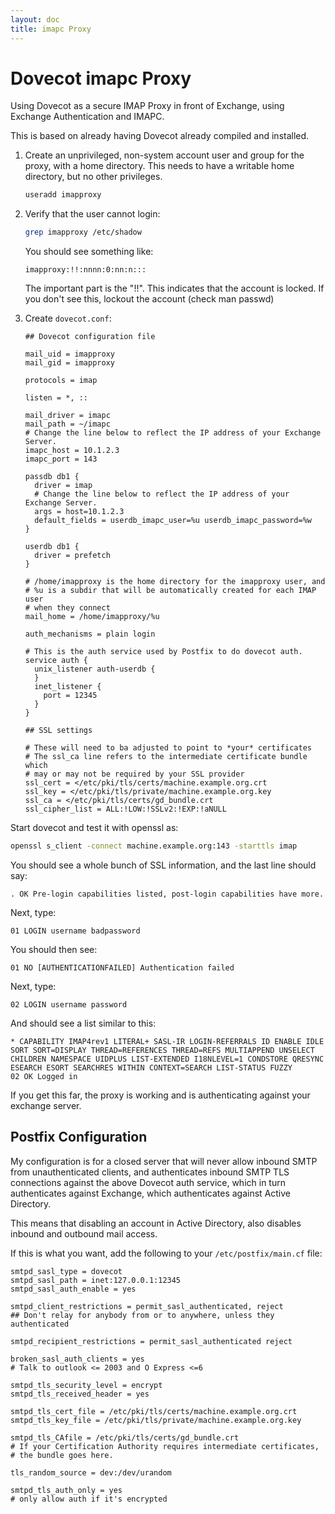 ```yaml
---
layout: doc
title: imapc Proxy
---
```


# Dovecot imapc Proxy

Using Dovecot as a secure IMAP Proxy in front of Exchange, using
Exchange Authentication and IMAPC.

This is based on already having Dovecot already compiled and installed.

1. Create an unprivileged, non-system account user and group for the
   proxy, with a home directory. This needs to have a writable home
   directory, but no other privileges.

   ```sh
   useradd imapproxy
   ```

2. Verify that the user cannot login:

   ```sh
   grep imapproxy /etc/shadow
   ```

   You should see something like:

   ```
   imapproxy:!!:nnnn:0:nn:n:::
   ```

   The important part is the "!!". This indicates that the account is
   locked. If you don't see this, lockout the account (check man passwd)

3. Create `dovecot.conf`:

   ```[dovecot.conf]
   ## Dovecot configuration file

   mail_uid = imapproxy
   mail_gid = imapproxy

   protocols = imap

   listen = *, ::

   mail_driver = imapc
   mail_path = ~/imapc
   # Change the line below to reflect the IP address of your Exchange Server.
   imapc_host = 10.1.2.3
   imapc_port = 143

   passdb db1 {
     driver = imap
     # Change the line below to reflect the IP address of your Exchange Server.
     args = host=10.1.2.3
     default_fields = userdb_imapc_user=%u userdb_imapc_password=%w
   }

   userdb db1 {
     driver = prefetch
   }

   # /home/imapproxy is the home directory for the imapproxy user, and
   # %u is a subdir that will be automatically created for each IMAP user
   # when they connect
   mail_home = /home/imapproxy/%u

   auth_mechanisms = plain login

   # This is the auth service used by Postfix to do dovecot auth.
   service auth {
     unix_listener auth-userdb {
     }
     inet_listener {
       port = 12345
     }
   }

   ## SSL settings

   # These will need to ba adjusted to point to *your* certificates
   # The ssl_ca line refers to the intermediate certificate bundle which
   # may or may not be required by your SSL provider
   ssl_cert = </etc/pki/tls/certs/machine.example.org.crt
   ssl_key = </etc/pki/tls/private/machine.example.org.key
   ssl_ca = </etc/pki/tls/certs/gd_bundle.crt
   ssl_cipher_list = ALL:!LOW:!SSLv2:!EXP:!aNULL
   ```

Start dovecot and test it with openssl as:

```sh
openssl s_client -connect machine.example.org:143 -starttls imap
```

You should see a whole bunch of SSL information, and the last line
should say:

```
. OK Pre-login capabilities listed, post-login capabilities have more.
```

Next, type:

```
01 LOGIN username badpassword
```

You should then see:

```
01 NO [AUTHENTICATIONFAILED] Authentication failed
```

Next, type:

```
02 LOGIN username password
```

And should see a list similar to this:

```
* CAPABILITY IMAP4rev1 LITERAL+ SASL-IR LOGIN-REFERRALS ID ENABLE IDLE SORT SORT=DISPLAY THREAD=REFERENCES THREAD=REFS MULTIAPPEND UNSELECT CHILDREN NAMESPACE UIDPLUS LIST-EXTENDED I18NLEVEL=1 CONDSTORE QRESYNC ESEARCH ESORT SEARCHRES WITHIN CONTEXT=SEARCH LIST-STATUS FUZZY
02 OK Logged in
```

If you get this far, the proxy is working and is authenticating against
your exchange server.

## Postfix Configuration

My configuration is for a closed server that will never allow inbound
SMTP from unauthenticated clients, and authenticates inbound SMTP TLS
connections against the above Dovecot auth service, which in turn
authenticates against Exchange, which authenticates against Active
Directory.

This means that disabling an account in Active Directory, also disables
inbound and outbound mail access.

If this is what you want, add the following to your `/etc/postfix/main.cf`
file:

```[main.cf]
smtpd_sasl_type = dovecot
smtpd_sasl_path = inet:127.0.0.1:12345
smtpd_sasl_auth_enable = yes

smtpd_client_restrictions = permit_sasl_authenticated, reject
## Don't relay for anybody from or to anywhere, unless they authenticated

smtpd_recipient_restrictions = permit_sasl_authenticated reject

broken_sasl_auth_clients = yes
# Talk to outlook <= 2003 and O Express <=6

smtpd_tls_security_level = encrypt
smtpd_tls_received_header = yes

smtpd_tls_cert_file = /etc/pki/tls/certs/machine.example.org.crt
smtpd_tls_key_file = /etc/pki/tls/private/machine.example.org.key

smtpd_tls_CAfile = /etc/pki/tls/certs/gd_bundle.crt
# If your Certification Authority requires intermediate certificates,
# the bundle goes here.

tls_random_source = dev:/dev/urandom

smtpd_tls_auth_only = yes
# only allow auth if it's encrypted
```
